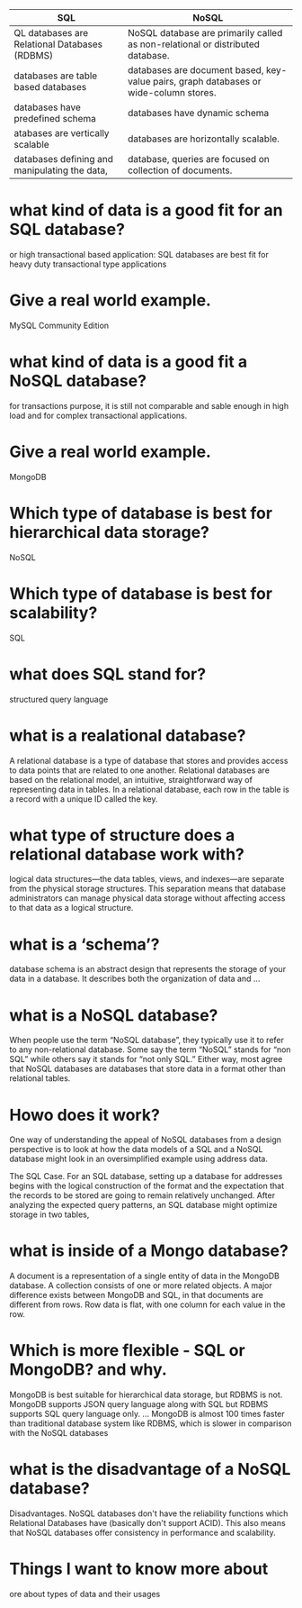 |SQL|NoSQL|
|------------------|---------------|
|QL databases are Relational Databases (RDBMS)|NoSQL database are primarily called as non-relational or distributed database.|
| databases are table based databases | databases are document based, key-value pairs, graph databases or wide-column stores.|
|databases have predefined schema|databases have dynamic schema |
|atabases are vertically scalable |databases are horizontally scalable.|
| databases defining and manipulating the data,|database, queries are focused on collection of documents. |

# what kind of data is a good fit for an SQL database?
or high transactional based application: SQL databases are best fit for heavy duty transactional type applications

# Give a real world example.
MySQL Community Edition

# what kind of data is a good fit a NoSQL database?

for transactions purpose, it is still not comparable and sable enough in high load and for complex transactional applications.

# Give a real world example.
MongoDB

# Which type of database is best for hierarchical data storage?
NoSQL
# Which type of database is best for scalability?
SQL

# what  does SQL stand for?
 structured query language 

# what  is a realational database?
A relational database is a type of database that stores and provides access to data points that are related to one another. Relational databases are based on the relational model, an intuitive, straightforward way of representing data in tables. In a relational database, each row in the table is a record with a unique ID called the key. 

# what  type of structure does a relational database work with?
logical data structures—the data tables, views, and indexes—are separate from the physical storage structures. This separation means that database administrators can manage physical data storage without affecting access to that data as a logical structure.


# what  is a ‘schema’?
 database schema is an abstract design that represents the storage of your data in a database. It describes both the organization of data and ...

# what  is a NoSQL database?
When people use the term “NoSQL database”, they typically use it to refer to any non-relational database. Some say the term “NoSQL” stands for “non SQL” while others say it stands for “not only SQL.” Either way, most agree that NoSQL databases are databases that store data in a format other than relational tables.

# Howo does it work?
One way of understanding the appeal of NoSQL databases from a design perspective is to look at how the data models of a SQL and a NoSQL database might look in an oversimplified example using address data.

The SQL Case. For an SQL database, setting up a database for addresses begins with the logical construction of the format and the expectation that the records to be stored are going to remain relatively unchanged. After analyzing the expected query patterns, an SQL database might optimize storage in two tables,

# what  is inside of a Mongo database?
A document is a representation of a single entity of data in the MongoDB database. A collection consists of one or more related objects. A major difference exists between MongoDB and SQL, in that documents are different from rows. Row data is flat, with one column for each value in the row.

# Which is more flexible - SQL or MongoDB? and why.
MongoDB is best suitable for hierarchical data storage, but RDBMS is not. MongoDB supports JSON query language along with SQL but RDBMS supports SQL query language only. ... MongoDB is almost 100 times faster than traditional database system like RDBMS, which is slower in comparison with the NoSQL databases

# what  is the disadvantage of a NoSQL database?
Disadvantages. NoSQL databases don't have the reliability functions which Relational Databases have (basically don't support ACID). This also means that NoSQL databases offer consistency in performance and scalability.




# Things I want to know more about

ore about types of data and their usages